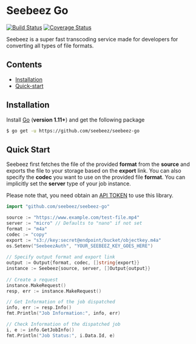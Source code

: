 # Seebeez Go 

[![Build Status](https://travis-ci.com/seebeez/seebeez-go.svg?branch=master)](https://travis-ci.com/seebeez/seebeez-go)
[![Coverage Status](https://coveralls.io/repos/github/seebeez/seebeez-go/badge.svg?branch=master)](https://coveralls.io/github/seebeez/seebeez-go?branch=master)

Seebeez is a super fast transcoding service made for developers for converting all types of file formats.

## Contents

- [Installation](#installation)
- [Quick-start](#quick-start)

## Installation

Install [Go](https://golang.org/) (**version 1.11+**) and get the following package

```sh
$ go get -u https://github.com/seebeez/seebeez-go
```

## Quick Start

Seebeez first fetches the file of the provided **format** from the **source** and exports the file to your storage based on the **export** link. You can also specify the **codec** you want to use on the provided file **format**. You can implicitly set the **server** type of your job instance.

Please note that, you need obtain an [API TOKEN](https://seebeez.com/api) to use this library.
```go
import "github.com/seebeez/seebeez-go"

source := "https://www.example.com/test-file.mp4"
server := "micro" // Defaults to "nano" if not set
format := "m4a"
codec := "copy" 
export := "s3://key:secret@endpoint/bucket/objectkey.m4a"
os.Setenv("SeebeezAuth", "YOUR_SEEBEEZ_KEY_GOES_HERE")
	
// Specify output format and export link
output := Output{format, codec, []string{export}}
instance := Seebeez{source, server, []Output{output}}
	
// Create a request
instance.MakeRequest()
resp, err := instance.MakeRequest()

// Get Information of the job dispatched
info, err := resp.Info()
fmt.Println("Job Information:", info, err)

// Check Information of the dispatched job
i, e := info.GetJobInfo()
fmt.Println("Job Status:", i.Data.Id, e)
```
